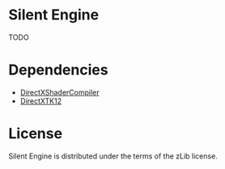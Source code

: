 # Silent Engine

TODO

# Dependencies

- [DirectXShaderCompiler](https://github.com/microsoft/DirectXShaderCompiler)
- [DirectXTK12](https://github.com/microsoft/DirectXTK12)


# License

Silent Engine is distributed under the terms of the zLib license.